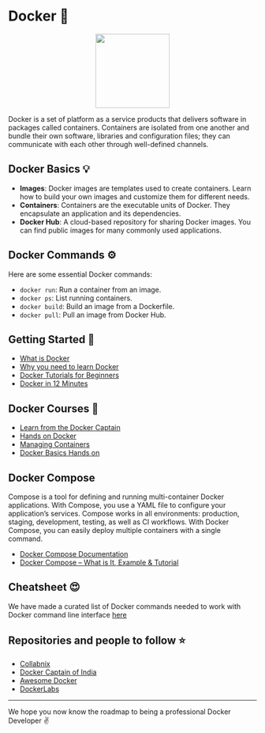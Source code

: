 # Docker :whale:

<p align="center"><img  height="150" src="https://i.ibb.co/rM23xbk/docker.jpg"></p>

Docker is a set of platform as a service products that delivers software in packages called containers. Containers are isolated from one another and bundle their own software, libraries and configuration files; they can communicate with each other through well-defined channels.

## Docker Basics :bulb:

- **Images**: Docker images are templates used to create containers. Learn how to build your own images and customize them for different needs.
- **Containers**: Containers are the executable units of Docker. They encapsulate an application and its dependencies.
- **Docker Hub**: A cloud-based repository for sharing Docker images. You can find public images for many commonly used applications.

## Docker Commands :gear:

Here are some essential Docker commands:
- `docker run`: Run a container from an image.
- `docker ps`: List running containers.
- `docker build`: Build an image from a Dockerfile.
- `docker pull`: Pull an image from Docker Hub.

## Getting Started :book:

- [What is Docker](https://www.youtube.com/watch?v=lcQfQRDAMpQ)
- [Why you need to learn Docker](https://www.youtube.com/watch?v=eGz9DS-aIeY&t=796s)
- [Docker Tutorials for Beginners](https://www.youtube.com/watch?v=fqMOX6JJhGo)
- [Docker in 12 Minutes](https://www.youtube.com/watch?v=YFl2mCHdv24)

## Docker Courses :blue_book:

- [Learn from the Docker Captain](https://www.udemy.com/course/docker-mastery/)
- [Hands on Docker](https://www.udemy.com/course/hands-on-with-docker-and-docker-compose/)
- [Managing Containers](https://www.pluralsight.com/paths/managing-containers-with-docker)
- [Docker Basics Hands on](https://www.udemy.com/course/learn-docker)

## Docker Compose
Compose is a tool for defining and running multi-container Docker applications. With Compose, you use a YAML file to configure your application’s services. Compose works in all environments: production, staging, development, testing, as well as CI workflows. With Docker Compose, you can easily deploy multiple containers with a single command.

- [Docker Compose Documentation](https://docs.docker.com/compose/)
- [Docker Compose – What is It, Example & Tutorial](https://spacelift.io/blog/docker-compose)

## Cheatsheet :heart_eyes:

We have made a curated list of Docker commands needed to work with Docker command line interface [here](https://github.com/codechefvit/docker-cheatsheet)

## Repositories and people to follow :star:

- [Collabnix](https://github.com/ajeetraina/collabnix)
- [Docker Captain of India](https://github.com/ajeetraina)
- [Awesome Docker](https://github.com/veggiemonk/awesome-docker)
- [DockerLabs](https://github.com/DiptoChakrabarty/dockerlabs)

<hr>

We hope you now know the roadmap to being a professional Docker Developer :v:
